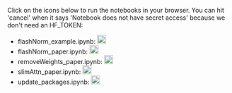 Click on the icons below to run the notebooks in your browser. You can hit 'cancel' when it says 'Notebook does not have secret access' because we don't need an HF_TOKEN:
- flashNorm_example.ipynb:   <a href="https://colab.research.google.com/github/OpenMachine-ai/transformer-tricks/blob/main/notebooks/flashNorm_example.ipynb"><img src="https://colab.research.google.com/assets/colab-badge.svg" alt="Colab" height="20"></a>
- flashNorm_paper.ipynb:     <a href="https://colab.research.google.com/github/OpenMachine-ai/transformer-tricks/blob/main/notebooks/flashNorm_paper.ipynb"><img src="https://colab.research.google.com/assets/colab-badge.svg" alt="Colab" height="20"></a>
- removeWeights_paper.ipynb: <a href="https://colab.research.google.com/github/OpenMachine-ai/transformer-tricks/blob/main/notebooks/removeWeights_paper.ipynb"><img src="https://colab.research.google.com/assets/colab-badge.svg" alt="Colab" height="20"></a>
- slimAttn_paper.ipynb:      <a href="https://colab.research.google.com/github/OpenMachine-ai/transformer-tricks/blob/main/notebooks/slimAttn_paper.ipynb"><img src="https://colab.research.google.com/assets/colab-badge.svg" alt="Colab" height="20"></a>
- update_packages.ipynb:      <a href="https://colab.research.google.com/github/OpenMachine-ai/transformer-tricks/blob/main/notebooks/update_packages.ipynb"><img src="https://colab.research.google.com/assets/colab-badge.svg" alt="Colab" height="20"></a>
